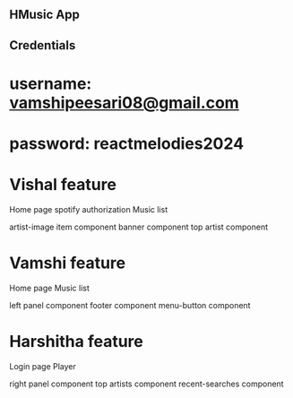 ## HMusic App

## Credentials
# username: vamshipeesari08@gmail.com
# password: reactmelodies2024

# Vishal feature

Home page
spotify authorization 
Music list 

artist-image item component
banner component
top artist component


# Vamshi feature

Home page
Music list

left panel component
footer component
menu-button component

# Harshitha feature

Login page
Player

right panel component
top artists component
recent-searches component